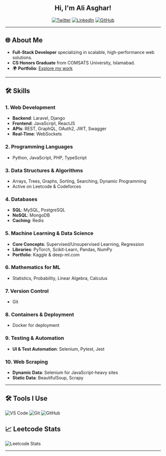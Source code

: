 <h2 align="center">Hi, I'm Ali Asghar!</h2>

<p align="center">
    <a href="https://twitter.com/IAliAsgharKhan"><img src="https://img.shields.io/twitter/follow/IAliAsgharKhan?style=social" alt="Twitter"></a>
    <a href="https://www.linkedin.com/in/iamaliasgharkhan/"><img src="https://img.shields.io/badge/-iamaliasgharkhan-blue?style=flat-square&logo=Linkedin&logoColor=white" alt="LinkedIn"></a>
    <a href="https://github.com/iamAliAsgharKhan"><img src="https://img.shields.io/github/followers/iamAliAsgharKhan?label=follow&style=social" alt="GitHub"></a>
</p>

---

## 🌐 About Me
- **Full-Stack Developer** specializing in scalable, high-performance web solutions.
- **CS Honors Graduate** from COMSATS University, Islamabad.
- 🌍 **Portfolio**: [Explore my work](https://iamaliasgharkhan.github.io/)

---

## 🛠 Skills

### **1. Web Development**
   - **Backend**: Laravel, Django
   - **Frontend**: JavaScript, ReactJS
   - **APIs**: REST, GraphQL, OAuth2, JWT, Swagger
   - **Real-Time**: WebSockets

### **2. Programming Languages**
   - Python, JavaScript, PHP, TypeScript

### **3. Data Structures & Algorithms**
   - Arrays, Trees, Graphs, Sorting, Searching, Dynamic Programming
   - Active on Leetcode & Codeforces

### **4. Databases**
   - **SQL**: MySQL, PostgreSQL
   - **NoSQL**: MongoDB
   - **Caching**: Redis

### **5. Machine Learning & Data Science**
   - **Core Concepts**: Supervised/Unsupervised Learning, Regression
   - **Libraries**: PyTorch, Scikit-Learn, Pandas, NumPy
   - **Portfolio**: Kaggle & deep-ml.com

### **6. Mathematics for ML**
   - Statistics, Probability, Linear Algebra, Calculus

### **7. Version Control**
   - Git

### **8. Containers & Deployment**
   - Docker for deployment

### **9. Testing & Automation**
   - **UI & Test Automation**: Selenium, Pytest, Jest

### **10. Web Scraping**
   - **Dynamic Data**: Selenium for JavaScript-heavy sites
   - **Static Data**: BeautifulSoup, Scrapy

---

## 🛠 Tools I Use
<p>
    <img alt="VS Code" src="https://img.shields.io/badge/Visual%20Studio%20Code-007ACC?style=for-the-badge&logo=visual-studio-code&logoColor=white"/>
    <img alt="Git" src="https://img.shields.io/badge/Git-F05032?style=for-the-badge&logo=git&logoColor=white"/>
    <img alt="GitHub" src="https://img.shields.io/badge/GitHub-181717?style=for-the-badge&logo=github"/>
</p>

## 📈 Leetcode Stats
![Leetcode Stats](https://leetcard.jacoblin.cool/aliasghartheDev)

---
